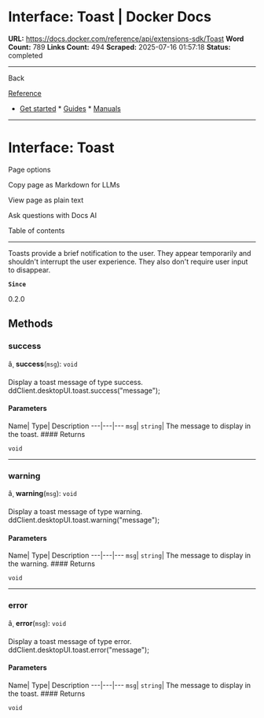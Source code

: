 # Interface: Toast | Docker Docs

**URL:** https://docs.docker.com/reference/api/extensions-sdk/Toast
**Word Count:** 789
**Links Count:** 494
**Scraped:** 2025-07-16 01:57:18
**Status:** completed

---

Back

[Reference](https://docs.docker.com/reference/)

  * [Get started](https://docs.docker.com/get-started/)   * [Guides](https://docs.docker.com/guides/)   * [Manuals](https://docs.docker.com/manuals/)

* * *

# Interface: Toast

Page options

Copy page as Markdown for LLMs

View page as plain text

Ask questions with Docs AI

Table of contents

* * *

Toasts provide a brief notification to the user. They appear temporarily and shouldn't interrupt the user experience. They also don't require user input to disappear.

**`Since`**

0.2.0

## Methods

### success

â¸ **success**\(`msg`\): `void`

Display a toast message of type success.               ddClient.desktopUI.toast.success("message");

#### Parameters

Name| Type| Description   ---|---|---   `msg`| `string`| The message to display in the toast.      #### Returns

`void`

* * *

### warning

â¸ **warning**\(`msg`\): `void`

Display a toast message of type warning.               ddClient.desktopUI.toast.warning("message");

#### Parameters

Name| Type| Description   ---|---|---   `msg`| `string`| The message to display in the warning.      #### Returns

`void`

* * *

### error

â¸ **error**\(`msg`\): `void`

Display a toast message of type error.               ddClient.desktopUI.toast.error("message");

#### Parameters

Name| Type| Description   ---|---|---   `msg`| `string`| The message to display in the toast.      #### Returns

`void`